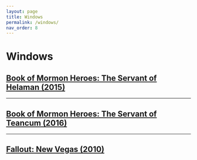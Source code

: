 ```yaml
---
layout: page
title: Windows
permalink: /windows/
nav_order: 8
---
```


# Windows

## [Book of Mormon Heroes: The Servant of Helaman (2015)](https://www.amazon.com/Book-Mormon-Heroes-Servant-Download/dp/B0145IEK5I/)

---

## [Book of Mormon Heroes: The Servant of Teancum (2016)](https://www.amazon.com/Book-Mormon-Heroes-Servant-Download/dp/B0198LO7PU/)

---

## [Fallout: New Vegas (2010)](http://store.steampowered.com/app/22380/)
